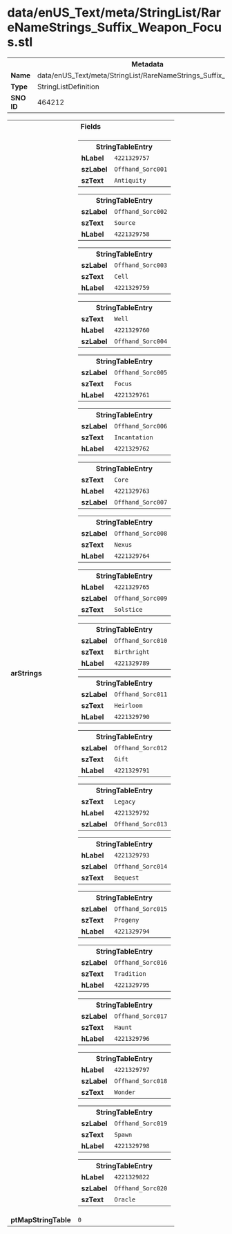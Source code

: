 <h1>data/enUS_Text/meta/StringList/RareNameStrings_Suffix_Weapon_Focus.stl</h1><table><tr><th colspan="100%">Metadata</th></tr><tr><td><b>Name</b></td><td>data/enUS_Text/meta/StringList/RareNameStrings_Suffix_Weapon_Focus.stl</td></tr><tr><td><b>Type</b></td><td>StringListDefinition</td></tr><tr><td><b>SNO ID</b></td><td>464212</td></tr></table>

<table><tr><th colspan="100%">Fields</th></tr><tr><td><b>arStrings</b></td><td><table><tr><th colspan="100%">StringTableEntry</th></tr><tr><td><b>hLabel</b></td><td><code>4221329757</code></td></tr><tr><td><b>szLabel</b></td><td><code>Offhand_Sorc001</code></td></tr><tr><td><b>szText</b></td><td><code>Antiquity</code></td></tr></table>


<table><tr><th colspan="100%">StringTableEntry</th></tr><tr><td><b>szLabel</b></td><td><code>Offhand_Sorc002</code></td></tr><tr><td><b>szText</b></td><td><code>Source</code></td></tr><tr><td><b>hLabel</b></td><td><code>4221329758</code></td></tr></table>


<table><tr><th colspan="100%">StringTableEntry</th></tr><tr><td><b>szLabel</b></td><td><code>Offhand_Sorc003</code></td></tr><tr><td><b>szText</b></td><td><code>Cell</code></td></tr><tr><td><b>hLabel</b></td><td><code>4221329759</code></td></tr></table>


<table><tr><th colspan="100%">StringTableEntry</th></tr><tr><td><b>szText</b></td><td><code>Well</code></td></tr><tr><td><b>hLabel</b></td><td><code>4221329760</code></td></tr><tr><td><b>szLabel</b></td><td><code>Offhand_Sorc004</code></td></tr></table>


<table><tr><th colspan="100%">StringTableEntry</th></tr><tr><td><b>szLabel</b></td><td><code>Offhand_Sorc005</code></td></tr><tr><td><b>szText</b></td><td><code>Focus</code></td></tr><tr><td><b>hLabel</b></td><td><code>4221329761</code></td></tr></table>


<table><tr><th colspan="100%">StringTableEntry</th></tr><tr><td><b>szLabel</b></td><td><code>Offhand_Sorc006</code></td></tr><tr><td><b>szText</b></td><td><code>Incantation</code></td></tr><tr><td><b>hLabel</b></td><td><code>4221329762</code></td></tr></table>


<table><tr><th colspan="100%">StringTableEntry</th></tr><tr><td><b>szText</b></td><td><code>Core</code></td></tr><tr><td><b>hLabel</b></td><td><code>4221329763</code></td></tr><tr><td><b>szLabel</b></td><td><code>Offhand_Sorc007</code></td></tr></table>


<table><tr><th colspan="100%">StringTableEntry</th></tr><tr><td><b>szLabel</b></td><td><code>Offhand_Sorc008</code></td></tr><tr><td><b>szText</b></td><td><code>Nexus</code></td></tr><tr><td><b>hLabel</b></td><td><code>4221329764</code></td></tr></table>


<table><tr><th colspan="100%">StringTableEntry</th></tr><tr><td><b>hLabel</b></td><td><code>4221329765</code></td></tr><tr><td><b>szLabel</b></td><td><code>Offhand_Sorc009</code></td></tr><tr><td><b>szText</b></td><td><code>Solstice</code></td></tr></table>


<table><tr><th colspan="100%">StringTableEntry</th></tr><tr><td><b>szLabel</b></td><td><code>Offhand_Sorc010</code></td></tr><tr><td><b>szText</b></td><td><code>Birthright</code></td></tr><tr><td><b>hLabel</b></td><td><code>4221329789</code></td></tr></table>


<table><tr><th colspan="100%">StringTableEntry</th></tr><tr><td><b>szLabel</b></td><td><code>Offhand_Sorc011</code></td></tr><tr><td><b>szText</b></td><td><code>Heirloom</code></td></tr><tr><td><b>hLabel</b></td><td><code>4221329790</code></td></tr></table>


<table><tr><th colspan="100%">StringTableEntry</th></tr><tr><td><b>szLabel</b></td><td><code>Offhand_Sorc012</code></td></tr><tr><td><b>szText</b></td><td><code>Gift</code></td></tr><tr><td><b>hLabel</b></td><td><code>4221329791</code></td></tr></table>


<table><tr><th colspan="100%">StringTableEntry</th></tr><tr><td><b>szText</b></td><td><code>Legacy</code></td></tr><tr><td><b>hLabel</b></td><td><code>4221329792</code></td></tr><tr><td><b>szLabel</b></td><td><code>Offhand_Sorc013</code></td></tr></table>


<table><tr><th colspan="100%">StringTableEntry</th></tr><tr><td><b>hLabel</b></td><td><code>4221329793</code></td></tr><tr><td><b>szLabel</b></td><td><code>Offhand_Sorc014</code></td></tr><tr><td><b>szText</b></td><td><code>Bequest</code></td></tr></table>


<table><tr><th colspan="100%">StringTableEntry</th></tr><tr><td><b>szLabel</b></td><td><code>Offhand_Sorc015</code></td></tr><tr><td><b>szText</b></td><td><code>Progeny</code></td></tr><tr><td><b>hLabel</b></td><td><code>4221329794</code></td></tr></table>


<table><tr><th colspan="100%">StringTableEntry</th></tr><tr><td><b>szLabel</b></td><td><code>Offhand_Sorc016</code></td></tr><tr><td><b>szText</b></td><td><code>Tradition</code></td></tr><tr><td><b>hLabel</b></td><td><code>4221329795</code></td></tr></table>


<table><tr><th colspan="100%">StringTableEntry</th></tr><tr><td><b>szLabel</b></td><td><code>Offhand_Sorc017</code></td></tr><tr><td><b>szText</b></td><td><code>Haunt</code></td></tr><tr><td><b>hLabel</b></td><td><code>4221329796</code></td></tr></table>


<table><tr><th colspan="100%">StringTableEntry</th></tr><tr><td><b>hLabel</b></td><td><code>4221329797</code></td></tr><tr><td><b>szLabel</b></td><td><code>Offhand_Sorc018</code></td></tr><tr><td><b>szText</b></td><td><code>Wonder</code></td></tr></table>


<table><tr><th colspan="100%">StringTableEntry</th></tr><tr><td><b>szLabel</b></td><td><code>Offhand_Sorc019</code></td></tr><tr><td><b>szText</b></td><td><code>Spawn</code></td></tr><tr><td><b>hLabel</b></td><td><code>4221329798</code></td></tr></table>


<table><tr><th colspan="100%">StringTableEntry</th></tr><tr><td><b>hLabel</b></td><td><code>4221329822</code></td></tr><tr><td><b>szLabel</b></td><td><code>Offhand_Sorc020</code></td></tr><tr><td><b>szText</b></td><td><code>Oracle</code></td></tr></table>


</td></tr><tr><td><b>ptMapStringTable</b></td><td><code>0</code></td></tr></table>

